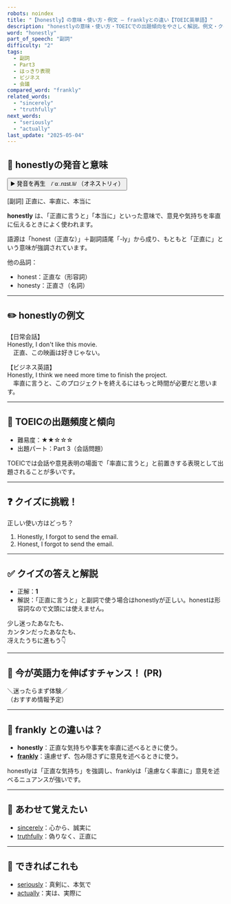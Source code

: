 ```yaml
---
robots: noindex
title: "【honestly】の意味・使い方・例文 ― franklyとの違い【TOEIC英単語】"
description: "honestlyの意味・使い方・TOEICでの出題傾向をやさしく解説。例文・クイズ付きでfranklyとの違いもわかりやすく学べます。"
word: "honestly"
part_of_speech: "副詞"
difficulty: "2"
tags:
  - 副詞
  - Part3
  - はっきり表現
  - ビジネス
  - 会議
compared_word: "frankly"
related_words:
  - "sincerely"
  - "truthfully"
next_words:
  - "seriously"
  - "actually"
last_update: "2025-05-04"
---
```


## 🔰 honestlyの発音と意味

<button class="play-audio" onclick="playTTS('honestly')">
  <span class="play-audio-main">
    ▶️ 発音を再生　/ˈɑː.nɪst.li/
  </span>
  <span class="play-audio-sub">
    （オネストリィ）
  </span>
</button>

[副詞] 正直に、率直に、本当に

**honestly** は、「正直に言うと」「本当に」といった意味で、意見や気持ちを率直に伝えるときによく使われます。

語源は「honest（正直な）」＋副詞語尾「-ly」から成り、もともと「正直に」という意味が強調されています。

他の品詞：  
- honest：正直な（形容詞）
- honesty：正直さ（名詞）

---

## ✏️ honestlyの例文

【日常会話】  
Honestly, I don't like this movie.  
　正直、この映画は好きじゃない。

【ビジネス英語】  
Honestly, I think we need more time to finish the project.  
　率直に言うと、このプロジェクトを終えるにはもっと時間が必要だと思います。

---

## 🎯 TOEICの出題頻度と傾向

- 難易度：★★☆☆☆
- 出題パート：Part 3（会話問題）

TOEICでは会話や意見表明の場面で「率直に言うと」と前置きする表現として出題されることが多いです。

---

## ❓ クイズに挑戦！

正しい使い方はどっち？

1. Honestly, I forgot to send the email.  
2. Honest, I forgot to send the email.

---

## ✅ クイズの答えと解説

- 正解：**1**
- 解説：「正直に言うと」と副詞で使う場合はhonestlyが正しい。honestは形容詞なので文頭には使えません。

少し迷ったあなたも、  
カンタンだったあなたも、  
冴えたうちに進もう👇️

---

## 🚀 今が英語力を伸ばすチャンス！ (PR)

<div class="info-center">
＼迷ったらまず体験／<br>  
（おすすめ情報予定）
</div>

---

## 🤔  frankly との違いは？

- **honestly**：正直な気持ちや事実を率直に述べるときに使う。
- **[frankly](/word/frankly/)**：遠慮せず、包み隠さずに意見を述べるときに使う。

honestlyは「正直な気持ち」を強調し、franklyは「遠慮なく率直に」意見を述べるニュアンスが強いです。

---

## 🧩 あわせて覚えたい

- [sincerely](/word/sincerely/)：心から、誠実に
- [truthfully](/word/truthfully/)：偽りなく、正直に

---

## 📖 できればこれも

- [seriously](/word/seriously/)：真剣に、本気で
- [actually](/word/actually/)：実は、実際に

<!-- cvid: aid48_bid39 -->
